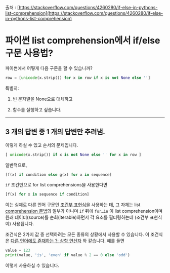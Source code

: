 출처 : [https://stackoverflow.com/questions/4260280/if-else-in-pythons-list-comprehension](https://stackoverflow.com/questions/4260280/if-else-in-pythons-list-comprehension)

# 파이썬 list comprehension에서 if/else 구문 사용법?

파이썬에서 어떻게 다음 구문을 할 수 있습니까?

```python
row = [unicode(x.strip()) for x in row if x is not None else '']
```

특별히:

1. 빈 문자열을 None으로 대체하고

2. 함수를 실행하고 싶습니다.

---

## 3 개의 답변 중 1 개의 답변만 추려냄.

이렇게 하실 수 있고 순서의 문제입니다.

```python
[ unicode(x.strip()) if x is not None else '' for x in row ]
```

일반적으로,

```python
[f(x) if condition else g(x) for x in sequence]
```

`if` 조건만으로 for list comprehensions을 사용한다면

```python
[f(x) for x in sequence if condition]
```

이는 실제로 다른 언어 구문인 [조건부 표현식](https://docs.python.org/3/reference/expressions.html#conditional-expressions)을 사용하는 데, 그 자체는 list [comprehension 문법](https://docs.python.org/3/reference/expressions.html#displays-for-lists-sets-and-dictionaries)의 일부가 아니며 `if` 뒤에 `for…in` 이 list comprehension이며 원래 데이터(source)를 순회(iterable)하면서 각 요소를 필터링하는데 (조건부 표현식이) 사용됩니다.

조건식은 2가지 값 중 선택하려는 모든 종류의 상황에서 사용할 수 있습니다. 이 조건식은 [다른 언어에도 존재하는 ?: 삼항 연산자](https://docs.python.org/3/faq/programming.html#is-there-an-equivalent-of-c-s-ternary-operator) 와 같습니다. 예를 들면

```python
value = 123
print(value, 'is', 'even' if value % 2 == 0 else 'odd')
```

이렇게 사용하실 수 있습니다.
